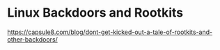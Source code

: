 # Linux Backdoors and Rootkits
https://capsule8.com/blog/dont-get-kicked-out-a-tale-of-rootkits-and-other-backdoors/